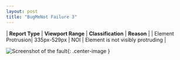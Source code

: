```yaml
---
layout: post
title: "BugMeNot Failure 3"
---
```

| **Report Type** | **Viewport Range** | **Classification** | **Reason** |
| Element Protrusion| 335px-529px | NOI | Element is not visibly protruding | 

![Screenshot of the fault](../../../assets/images/BugMeNot/fault3/overflow-Width432.png){: .center-image }